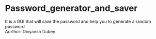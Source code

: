 # Password_generator_and_saver
It is a GUI that will save the password and help you to generate a random password
<br>
Aurthor: Divyansh Dubey
